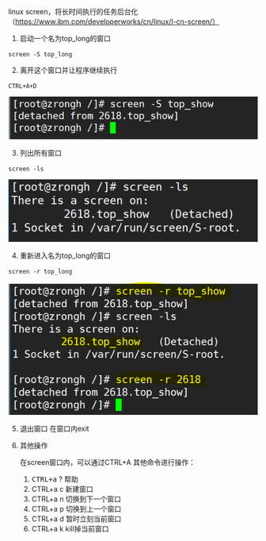 linux screen，将长时间执行的任务后台化（https://www.ibm.com/developerworks/cn/linux/l-cn-screen/）

1. 启动一个名为top_long的窗口
```console
screen -S top_long
```

2. 离开这个窗口并让程序继续执行
```console
CTRL+A+D
```
<img src='../pics/screen_ctrl_A_D.png'>

3. 列出所有窗口
```console
screen -ls
```
<img src='../pics/screen_ls.png'>

4. 重新进入名为top_long的窗口
```shell
screen -r top_long
```
<img src='../pics/screen_r.png'>

5. 退出窗口
    在窗口内exit

6. 其他操作
    
    在screen窗口内，可以通过CTRL+A 其他命令进行操作：
    1. <kbd>CTRL+a</kbd> ? 帮助
    2. CTRL+a c 新建窗口
    3. CTRL+a n 切换到下一个窗口
    4. CTRL+a p 切换到上一个窗口
    5. CTRL+a d 暂时立刻当前窗口
    6. CTRL+a k kill掉当前窗口
